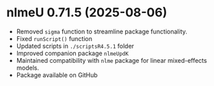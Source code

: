 # nlmeU 0.71.5 (2025-08-06)
- Removed `sigma` function to streamline package functionality.
- Fixed `runScript()` function
- Updated scripts in `./scriptsR4.5.1` folder
- Improved companion package `nlmeUpdK`
- Maintained compatibility with `nlme` package for linear mixed-effects models.
- Package available on GitHub


